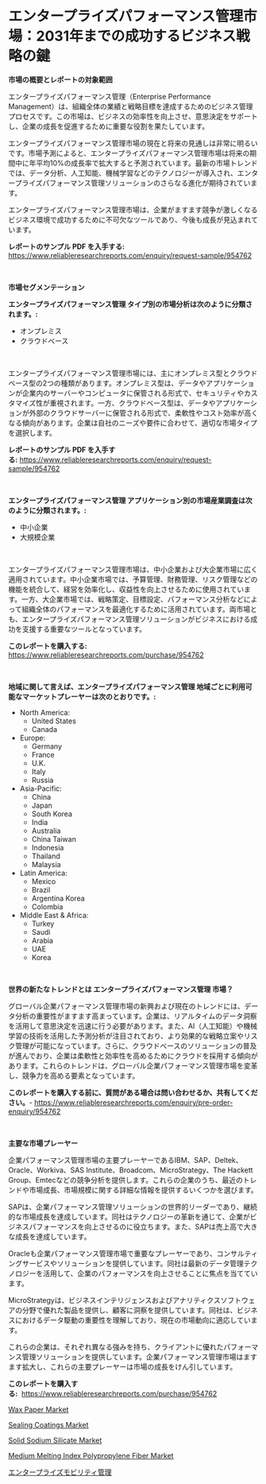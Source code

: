 <p><h1>エンタープライズパフォーマンス管理市場：2031年までの成功するビジネス戦略の鍵</h1></p><p><strong>市場の概要とレポートの対象範囲</strong></p>
<p><p>エンタープライズパフォーマンス管理（Enterprise Performance Management）は、組織全体の業績と戦略目標を達成するためのビジネス管理プロセスです。この市場は、ビジネスの効率性を向上させ、意思決定をサポートし、企業の成長を促進するために重要な役割を果たしています。</p><p>エンタープライズパフォーマンス管理市場の現在と将来の見通しは非常に明るいです。市場予測によると、エンタープライズパフォーマンス管理市場は将来の期間中に年平均10%の成長率で拡大すると予測されています。最新の市場トレンドでは、データ分析、人工知能、機械学習などのテクノロジーが導入され、エンタープライズパフォーマンス管理ソリューションのさらなる進化が期待されています。</p><p>エンタープライズパフォーマンス管理市場は、企業がますます競争が激しくなるビジネス環境で成功するために不可欠なツールであり、今後も成長が見込まれています。</p></p>
<p><strong>レポートのサンプル PDF を入手する:</strong> <a href="https://www.reliableresearchreports.com/enquiry/request-sample/954762">https://www.reliableresearchreports.com/enquiry/request-sample/954762</a></p>
<p>&nbsp;</p>
<p><strong>市場セグメンテーション</strong></p>
<p><strong>エンタープライズパフォーマンス管理 タイプ別の市場分析は次のように分類されます。:</strong></p>
<p><ul><li>オンプレミス</li><li>クラウドベース</li></ul></p>
<p>&nbsp;</p>
<p><p>エンタープライズパフォーマンス管理市場には、主にオンプレミス型とクラウドベース型の2つの種類があります。オンプレミス型は、データやアプリケーションが企業内のサーバーやコンピュータに保管される形式で、セキュリティやカスタマイズ性が重視されます。一方、クラウドベース型は、データやアプリケーションが外部のクラウドサーバーに保管される形式で、柔軟性やコスト効率が高くなる傾向があります。企業は自社のニーズや要件に合わせて、適切な市場タイプを選択します。</p></p>
<p><strong>レポートのサンプル PDF を入手する:</strong>&nbsp;<a href="https://www.reliableresearchreports.com/enquiry/request-sample/954762">https://www.reliableresearchreports.com/enquiry/request-sample/954762</a></p>
<p>&nbsp;</p>
<p><strong> エンタープライズパフォーマンス管理 アプリケーション別の市場産業調査は次のように分類されます。:</strong></p>
<p><ul><li>中小企業</li><li>大規模企業</li></ul></p>
<p>&nbsp;</p>
<p><p>エンタープライズパフォーマンス管理市場は、中小企業および大企業市場に広く適用されています。中小企業市場では、予算管理、財務管理、リスク管理などの機能を統合して、経営を効率化し、収益性を向上させるために使用されています。一方、大企業市場では、戦略策定、目標設定、パフォーマンス分析などによって組織全体のパフォーマンスを最適化するために活用されています。両市場とも、エンタープライズパフォーマンス管理ソリューションがビジネスにおける成功を支援する重要なツールとなっています。</p></p>
<p><strong>このレポートを購入する:</strong>&nbsp; <a href="https://www.reliableresearchreports.com/purchase/954762">https://www.reliableresearchreports.com/purchase/954762</a></p>
<p>&nbsp;</p>
<p><strong>地域に関して言えば、エンタープライズパフォーマンス管理 地域ごとに利用可能なマーケットプレーヤーは次のとおりです。:</strong></p>
<p><ul>
    <li>
        North America:
        <ul>
            <li>United States</li>
            <li>Canada</li>
        </ul>
    </li>
    <li>
        Europe:
        <ul>
            <li>Germany</li>
            <li>France</li>
            <li>U.K.</li>
            <li>Italy</li>
            <li>Russia</li>
        </ul>
    </li>
    <li>
        Asia-Pacific:
        <ul>
            <li>China</li>
            <li>Japan</li>
            <li>South Korea</li>
            <li>India</li>
            <li>Australia</li>
            <li>China Taiwan</li>
            <li>Indonesia</li>
            <li>Thailand</li>
            <li>Malaysia</li>
        </ul>
    </li>
    <li>
        Latin America:
        <ul>
            <li>Mexico</li>
            <li>Brazil</li>
            <li>Argentina Korea</li>
            <li>Colombia</li>
        </ul>
    </li>
    <li>
        Middle East & Africa:
        <ul>
            <li>Turkey</li>
            <li>Saudi</li>
            <li>Arabia</li>
            <li>UAE</li>
            <li>Korea</li>
        </ul>
    </li>
    </ul></p>
<p>&nbsp;</p>
<p><strong>世界の新たなトレンドとは エンタープライズパフォーマンス管理 市場？</strong></p>
<p><p>グローバル企業パフォーマンス管理市場の新興および現在のトレンドには、データ分析の重要性がますます高まっています。企業は、リアルタイムのデータ洞察を活用して意思決定を迅速に行う必要があります。また、AI（人工知能）や機械学習の技術を活用した予測分析が注目されており、より効果的な戦略立案やリスク管理が可能になっています。さらに、クラウドベースのソリューションの普及が進んでおり、企業は柔軟性と効率性を高めるためにクラウドを採用する傾向があります。これらのトレンドは、グローバル企業パフォーマンス管理市場を変革し、競争力を高める要素となっています。</p></p>
<p><strong>このレポートを購入する前に、質問がある場合は問い合わせるか、共有してください。</strong>- <a href="https://www.reliableresearchreports.com/enquiry/pre-order-enquiry/954762">https://www.reliableresearchreports.com/enquiry/pre-order-enquiry/954762</a></p>
<p>&nbsp;</p>
<p><strong>主要な市場プレーヤー</strong></p>
<p><p>企業パフォーマンス管理市場の主要プレーヤーであるIBM、SAP、Deltek、Oracle、Workiva、SAS Institute、Broadcom、MicroStrategy、The Hackett Group、Emtecなどの競争分析を提供します。これらの企業のうち、最近のトレンドや市場成長、市場規模に関する詳細な情報を提供するいくつかを選びます。</p><p>SAPは、企業パフォーマンス管理ソリューションの世界的リーダーであり、継続的な市場成長を達成しています。同社はテクノロジーの革新を通じて、企業がビジネスパフォーマンスを向上させるのに役立ちます。また、SAPは売上高で大きな成長を達成しています。</p><p>Oracleも企業パフォーマンス管理市場で重要なプレーヤーであり、コンサルティングサービスやソリューションを提供しています。同社は最新のデータ管理テクノロジーを活用して、企業のパフォーマンスを向上させることに焦点を当てています。</p><p>MicroStrategyは、ビジネスインテリジェンスおよびアナリティクスソフトウェアの分野で優れた製品を提供し、顧客に洞察を提供しています。同社は、ビジネスにおけるデータ駆動の重要性を理解しており、現在の市場動向に適応しています。</p><p>これらの企業は、それぞれ異なる強みを持ち、クライアントに優れたパフォーマンス管理ソリューションを提供しています。企業パフォーマンス管理市場はますます拡大し、これらの主要プレーヤーは市場の成長をけん引しています。</p></p>
<p><strong>このレポートを購入する:</strong>&nbsp;&nbsp;<a href="https://www.reliableresearchreports.com/purchase/954762">https://www.reliableresearchreports.com/purchase/954762</a></p>
<p><p><a href="https://issuu.com/reportprime-2/docs/wax-paper-market-size-2030.pptx">Wax Paper Market</a></p><p><a href="https://circular-yam-9b9.notion.site/Sealing-Coatings-Market-Size-2024-2031-Global-Industrial-Analysis-Key-Geographical-Regions-Marke-e14d180d75f4443f9411454b3a07596e">Sealing Coatings Market</a></p><p><a href="https://view.publitas.com/reportprime-1/global-solid-sodium-silicate-market-size-and-market-trends-insights-and-projections-from-2024-to-2031/">Solid Sodium Silicate Market</a></p><p><a href="https://github.com/gdfhhhj/Market-Research-Report-List-3/blob/main/medium-melting-index-polypropylene-fiber-market.md">Medium Melting Index Polypropylene Fiber Market</a></p><p><a href="https://github.com/oqoeusbvpadwjs08/Market-Research-Report-List-1/blob/main/8225743185292.md">エンタープライズモビリティ管理</a></p></p>